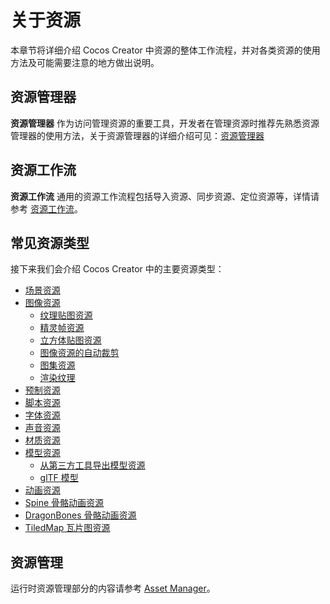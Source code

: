 # 关于资源

本章节将详细介绍 Cocos Creator 中资源的整体工作流程，并对各类资源的使用方法及可能需要注意的地方做出说明。

## 资源管理器

**资源管理器** 作为访问管理资源的重要工具，开发者在管理资源时推荐先熟悉资源管理器的使用方法，关于资源管理器的详细介绍可见：[资源管理器](../editor/assets/index.md)

## 资源工作流

**资源工作流** 通用的资源工作流程包括导入资源、同步资源、定位资源等，详情请参考 [资源工作流](asset-workflow.md)。

## 常见资源类型

接下来我们会介绍 Cocos Creator 中的主要资源类型：

- [场景资源](scene.md)
- [图像资源](image.md)
    - [纹理贴图资源](texture.md)
    - [精灵帧资源](sprite-frame.md)
    - [立方体贴图资源](../concepts/scene/skybox.md#cubemap)
    - [图像资源的自动裁剪](../ui-system/components/engine/trim.md)
    - [图集资源](atlas.md)
    - [渲染纹理](render-texture.md)
- [预制资源](prefab.md)
- [脚本资源](script.md)
- [字体资源](font.md)
- [声音资源](audio.md)
- [材质资源](material.md)
- [模型资源](./model/mesh.md)
    - [从第三方工具导出模型资源](./model/dcc-export-mesh.md)
    - [glTF 模型](./model/glTF.md)
- [动画资源](../animation/animation-clip.md)
- [Spine 骨骼动画资源](spine.md)
- [DragonBones 骨骼动画资源](dragonbones.md)
- [TiledMap 瓦片图资源](tiledmap.md)

## 资源管理

运行时资源管理部分的内容请参考 [Asset Manager](asset-manager.md)。
